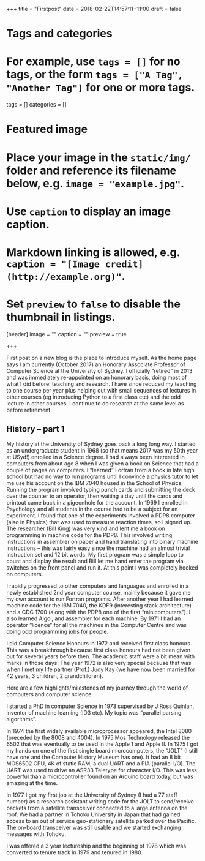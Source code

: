 +++
title = "Firstpost"
date = 2018-02-22T14:57:11+11:00
draft = false

# Tags and categories
# For example, use `tags = []` for no tags, or the form `tags = ["A Tag", "Another Tag"]` for one or more tags.
tags = []
categories = []

# Featured image
# Place your image in the `static/img/` folder and reference its filename below, e.g. `image = "example.jpg"`.
# Use `caption` to display an image caption.
#   Markdown linking is allowed, e.g. `caption = "[Image credit](http://example.org)"`.
# Set `preview` to `false` to disable the thumbnail in listings.
[header]
image = ""
caption = ""
preview = true

+++

First post on a new blog is the place to introduce myself. As the
home page says I am currently (October 2017) an Honorary Associate
Professor of Computer Science at the University of Sydney.  I
officially “retired” in 2013 and was immediately re-appointed on
an honorary basis, doing most of what I did before: teaching and
research. I have since reduced my teaching to one course per year
plus helping out with small sequences of lectures in other courses
(eg introducing Python to a first class etc) and the odd lecture
in other courses. I continue to do research at the same level as
before retirement.  

## History – part 1

My history at the University of Sydney goes back a long long way.
I started as an undergraduate student in 1968 (so that means 2017
was my 50th year at USyd!) enrolled in a Science degree.  I had
always been interested in computers from about age 8 when I was
given a book on Science that had a couple of pages on computers. I
“learned” Fortran from a book in late high school but had no way
to run programs until I convince a physics tutor to let me use his
account on the IBM 7040 housed in the School of Physics. Running
the program involved typing punch cards and submitting the deck
over the counter to an operator, then waiting a day until the cards
and printout came back in a pigeonhole for the account. In 1969 I
enrolled in Psychology and all students in the course had to be a
subject for an experiment. I found that one of the experiments
involved a PDP8 computer (also in Physics) that was used to measure
reaction times, so I signed up. The researcher (Bill King) was very
kind and lent me a book on programming in machine code for the PDP8.
This involved writing instructions in assembler on paper and hand
translating into binary machine instructions – this was fairly easy
since the machine had an almost trivial instruction set and 12 bit
words. My first program was a simple loop to count and display the
result and Bill let me hand enter the program via switches on the
front panel and run it. At this point I was completely hooked on
computers.

I rapidly progressed to other computers and languages and enrolled
in a newly established 2nd year computer course, mainly because it
gave me my own account to run Fortran programs. After another year
I had learned machine code for the IBM 7040, the KDF9 (interesting
stack architecture) and a CDC 1700 (along with the PDP8 one of the
first “minicomputers”). I also learned Algol, and assembler for
each machine. By 1971 I had an operator “licence” for all the
machines in the Computer Centre and was doing odd programming jobs
for people.

I did Computer Science Honours in 1972 and received first class
honours. This was a breakthrough because first class honours had
not been given out for several years before then. The academic staff
were a bit mean with marks in those days! The year 1972 is also
very special because that was when I met my life partner (Prof.)
Judy Kay (we have now been married for 42 years, 3 children, 2
grandchildren).

Here are a few highlights/milestones of my journey through the world
of computers and computer science:

I started a PhD in computer Science in 1973 supervised by J Ross
Quinlan, inventor of machine learning (ID3 etc). My topic was
“parallel parsing algorithms”.

In 1974 the first widely available microprocessor appeared, the
Intel 8080 (preceded by the 8008 and 4004). In 1975 Mos Technology
released the 6502 that was eventually to be used in the Apple 1 and
Apple II. In 1975 I got my hands on one of the first single board
microcomputers, the “JOLT” (I still have one and the Computer History
Museum has one). It had an 8 bit MOS6502 CPU, 4K of static RAM, a
dual UART and a PIA (parallel I/O). The UART was used to drive an
ASR33 Teletype for character I/O. This was less powerful than a
microcontroller found on an Arduino board today, but was amazing
at the time.

In 1977 I got my first job at the University of Sydney (I had a 77
staff number) as a research assistant writing code for the JOLT to
send/receive packets from a satellite transceiver connected to a
large antenna on the roof. We had a partner in Tohoku University
in Japan that had gained access to an out of service geo-stationary
satellite parked over the Pacific. The on-board transceiver was
still usable and we started exchanging messages with Tohoku.


I was offered a 3 year lectureship and the beginning of 1978 which
was converted to tenure track in 1979 and tenured in 1980.  

